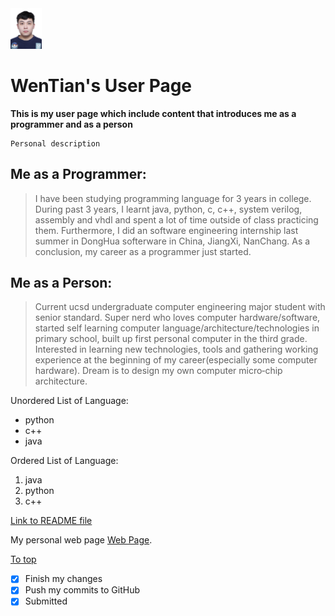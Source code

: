 <img src="705c3595208c3aee2cacffbb87b1cda.jpg" height="10%" width="10%"/>

# WenTian's User Page

**This is my user page which include content that introduces me as a programmer and as a person**

```
Personal description
```

## Me as a Programmer:

> I have been studying programming language for 3 years in college. During past 3 years, I learnt java, python, c, c++, system verilog, assembly and vhdl and spent a lot of time outside of class practicing them. Furthermore, I did an software engineering internship last summer in DongHua softerware in China, JiangXi, NanChang. As a conclusion, my career as a programmer just started.

## Me as a Person:

> Current ucsd undergraduate computer engineering major student with senior standard. Super nerd who loves computer hardware/software, started self learning computer language/architecture/technologies in primary school, built up first personal computer in the third grade. Interested in learning new technologies, tools and gathering working experience at the beginning of my career(especially some computer hardware). Dream is to design my own computer micro‐chip architecture.

Unordered List of Language:

- python
- c++
- java

Ordered List of Language:

1. java
2. python
3. c++

[Link to README file](README.md)

My personal web page [Web Page](https://sites.google.com/ucsd.edu/w3tian).

[To top](#https://github.com/Wen-Tian-Pineapple/GitHub-Pages-project/blob/vs-branch/index.md#wentians-user-page) 

- [x] Finish my changes
- [x] Push my commits to GitHub
- [x] Submitted
